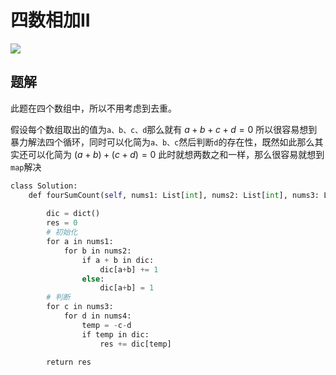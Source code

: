# 四数相加II

![](Pasted%20image%2020221214115831.png)

## 题解

此题在四个数组中，所以不用考虑到去重。

假设每个数组取出的值为`a、b、c、d`那么就有 $a+b+c+d=0$ 所以很容易想到暴力解法四个循环，同时可以化简为`a、b、c`然后判断`d`的存在性，既然如此那么其实还可以化简为 $(a+b)+(c+d)=0$ 此时就想两数之和一样，那么很容易就想到`map`解决

```python
class Solution:
	def fourSumCount(self, nums1: List[int], nums2: List[int], nums3: List[int], nums4: List[int]) -> int:
	
		dic = dict()
		res = 0
		# 初始化
		for a in nums1:
			for b in nums2:
				if a + b in dic:
					dic[a+b] += 1
				else:
					dic[a+b] = 1
		# 判断
		for c in nums3:
			for d in nums4:
				temp = -c-d
				if temp in dic:
					res += dic[temp]
	
		return res
```


